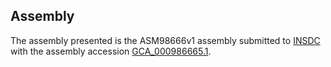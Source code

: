 

Assembly
--------

The assembly presented is the ASM98666v1 assembly submitted to
[INSDC](http://www.insdc.org) with the assembly accession
[GCA\_000986665.1](http://www.ebi.ac.uk/ena/data/view/GCA_000986665.1).
